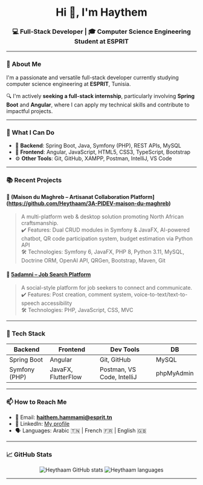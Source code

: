 <h1 align="center">Hi 👋, I'm Haythem</h1>
<h3 align="center">💻 Full-Stack Developer | 🎓 Computer Science Engineering Student at ESPRIT</h3>

---

### 🌟 About Me

I'm a passionate and versatile full-stack developer currently studying computer science engineering at **ESPRIT**, Tunisia.

🔍 I'm actively **seeking a full-stack internship**, particularly involving **Spring Boot** and **Angular**, where I can apply my technical skills and contribute to impactful projects.

---

### 💼 What I Can Do

- 🔧 **Backend**: Spring Boot, Java, Symfony (PHP), REST APIs, MySQL  
- 🎨 **Frontend**: Angular, JavaScript, HTML5, CSS3, TypeScript, Bootstrap  
- ⚙️ **Other Tools**: Git, GitHub, XAMPP, Postman, IntelliJ, VS Code 

---

### 📚 Recent Projects

#### 🔗 (Maison du Maghreb – Artisanat Collaboration Platform](https://github.com/Heythaam/3A-PIDEV-maison-du-maghreb)
> A multi-platform web & desktop solution promoting North African craftsmanship.  
> ✔️ Features: Dual CRUD modules in Symfony & JavaFX, AI-powered chatbot, QR code participation system, budget estimation via Python API  
> 🛠️ Technologies: Symfony 6, JavaFX, PHP 8, Python 3.11, MySQL, Doctrine ORM, OpenAI API, QRGen, Bootstrap, Maven, Git



#### 🔗 [5adamni – Job Search Platform](https://github.com/Heythaam/Projet2A-5adamni)
> A social-style platform for job seekers to connect and communicate.  
> ✔️ Features: Post creation, comment system, voice-to-text/text-to-speech accessibility  
> 🛠️ Technologies: PHP, JavaScript, CSS, MVC

---

### 🧰 Tech Stack

| Backend | Frontend | Dev Tools | DB |
|--------|---------|----------|----|
| Spring Boot | Angular | Git, GitHub | MySQL |
| Symfony (PHP) | JavaFX, FlutterFlow | Postman, VS Code, IntelliJ | phpMyAdmin |

---

### 📫 How to Reach Me

- 📧 Email: **haithem.hammami@esprit.tn**
- 💼 LinkedIn: [My profile](https://www.linkedin.com/in/heytham-hammami-6a9733248/)
- 🗣️ Languages: Arabic 🇹🇳 | French 🇫🇷 | English 🇬🇧

---

### 📈 GitHub Stats

<p align="center">
  <img src="https://github-readme-stats.vercel.app/api?username=Heythaam&show_icons=true&theme=react" alt="Heythaam GitHub stats" />
  <img src="https://github-readme-stats.vercel.app/api/top-langs/?username=Heythaam&layout=compact&theme=react" alt="Heythaam languages" />
</p>

---
